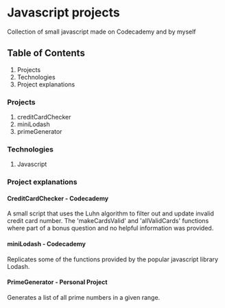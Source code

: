 # Javascript projects

Collection of small javascript made on Codecademy and by myself

## Table of Contents

1. Projects
2. Technologies
3. Project explanations

### Projects

1. creditCardChecker
2. miniLodash
3. primeGenerator

### Technologies

1. Javascript

### Project explanations

#### CreditCardChecker - Codecademy

A small script that uses the Luhn algorithm to filter out and update invalid credit card number. The 'makeCardsValid' and 'allValidCards' functions where part of a bonus question and no helpful information was provided.

#### miniLodash - Codecademy

Replicates some of the functions provided by the popular javascript library Lodash.

#### PrimeGenerator - Personal Project

Generates a list of all prime numbers in a given range.